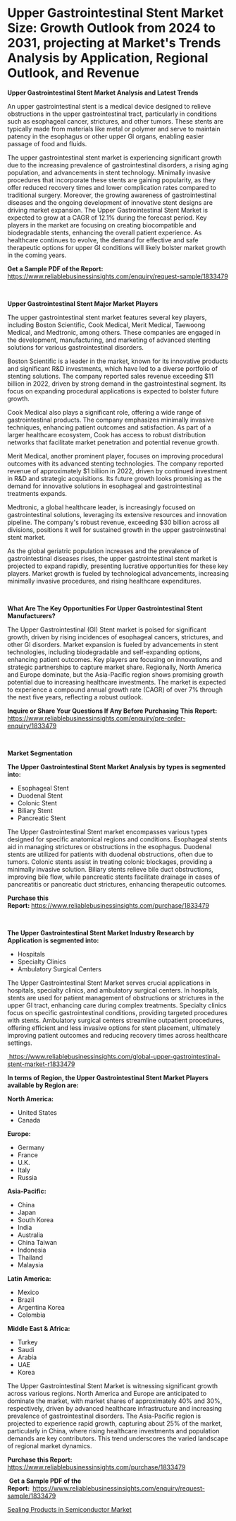 <p><h1>Upper Gastrointestinal Stent Market Size: Growth Outlook from 2024 to 2031, projecting at Market's Trends Analysis by Application, Regional Outlook, and Revenue</h1></p><p><strong>Upper Gastrointestinal Stent Market Analysis and Latest Trends</strong></p>
<p><p>An upper gastrointestinal stent is a medical device designed to relieve obstructions in the upper gastrointestinal tract, particularly in conditions such as esophageal cancer, strictures, and other tumors. These stents are typically made from materials like metal or polymer and serve to maintain patency in the esophagus or other upper GI organs, enabling easier passage of food and fluids.</p><p>The upper gastrointestinal stent market is experiencing significant growth due to the increasing prevalence of gastrointestinal disorders, a rising aging population, and advancements in stent technology. Minimally invasive procedures that incorporate these stents are gaining popularity, as they offer reduced recovery times and lower complication rates compared to traditional surgery. Moreover, the growing awareness of gastrointestinal diseases and the ongoing development of innovative stent designs are driving market expansion. The Upper Gastrointestinal Stent Market is expected to grow at a CAGR of 12.1% during the forecast period. Key players in the market are focusing on creating biocompatible and biodegradable stents, enhancing the overall patient experience. As healthcare continues to evolve, the demand for effective and safe therapeutic options for upper GI conditions will likely bolster market growth in the coming years.</p></p>
<p><strong>Get a Sample PDF of the Report:&nbsp;</strong> <a href="https://www.reliablebusinessinsights.com/enquiry/request-sample/1833479?utm_campaign=1847&utm_medium=2&utm_source=Github&utm_content=ia&utm_term=01012025&utm_id=upper-gastrointestinal-stent">https://www.reliablebusinessinsights.com/enquiry/request-sample/1833479</a></p>
<p>&nbsp;</p>
<p><strong>Upper Gastrointestinal Stent Major Market Players</strong></p>
<p><p>The upper gastrointestinal stent market features several key players, including Boston Scientific, Cook Medical, Merit Medical, Taewoong Medical, and Medtronic, among others. These companies are engaged in the development, manufacturing, and marketing of advanced stenting solutions for various gastrointestinal disorders.</p><p>Boston Scientific is a leader in the market, known for its innovative products and significant R&D investments, which have led to a diverse portfolio of stenting solutions. The company reported sales revenue exceeding $11 billion in 2022, driven by strong demand in the gastrointestinal segment. Its focus on expanding procedural applications is expected to bolster future growth.</p><p>Cook Medical also plays a significant role, offering a wide range of gastrointestinal products. The company emphasizes minimally invasive techniques, enhancing patient outcomes and satisfaction. As part of a larger healthcare ecosystem, Cook has access to robust distribution networks that facilitate market penetration and potential revenue growth.</p><p>Merit Medical, another prominent player, focuses on improving procedural outcomes with its advanced stenting technologies. The company reported revenue of approximately $1 billion in 2022, driven by continued investment in R&D and strategic acquisitions. Its future growth looks promising as the demand for innovative solutions in esophageal and gastrointestinal treatments expands.</p><p>Medtronic, a global healthcare leader, is increasingly focused on gastrointestinal solutions, leveraging its extensive resources and innovation pipeline. The company's robust revenue, exceeding $30 billion across all divisions, positions it well for sustained growth in the upper gastrointestinal stent market.</p><p>As the global geriatric population increases and the prevalence of gastrointestinal diseases rises, the upper gastrointestinal stent market is projected to expand rapidly, presenting lucrative opportunities for these key players. Market growth is fueled by technological advancements, increasing minimally invasive procedures, and rising healthcare expenditures.</p></p>
<p>&nbsp;</p>
<p><strong>What Are The Key Opportunities For Upper Gastrointestinal Stent Manufacturers?</strong></p>
<p><p>The Upper Gastrointestinal (GI) Stent market is poised for significant growth, driven by rising incidences of esophageal cancers, strictures, and other GI disorders. Market expansion is fueled by advancements in stent technologies, including biodegradable and self-expanding options, enhancing patient outcomes. Key players are focusing on innovations and strategic partnerships to capture market share. Regionally, North America and Europe dominate, but the Asia-Pacific region shows promising growth potential due to increasing healthcare investments. The market is expected to experience a compound annual growth rate (CAGR) of over 7% through the next five years, reflecting a robust outlook.</p></p>
<p><strong>Inquire or Share Your Questions If Any Before Purchasing This Report:</strong> <a href="https://www.reliablebusinessinsights.com/enquiry/pre-order-enquiry/1833479?utm_campaign=1847&utm_medium=2&utm_source=Github&utm_content=ia&utm_term=01012025&utm_id=upper-gastrointestinal-stent">https://www.reliablebusinessinsights.com/enquiry/pre-order-enquiry/1833479</a></p>
<p>&nbsp;</p>
<p><strong>Market Segmentation</strong></p>
<p><strong>The Upper Gastrointestinal Stent Market Analysis by types is segmented into:</strong></p>
<p><ul><li>Esophageal Stent</li><li>Duodenal Stent</li><li>Colonic Stent</li><li>Biliary Stent</li><li>Pancreatic Stent</li></ul></p>
<p><p>The Upper Gastrointestinal Stent market encompasses various types designed for specific anatomical regions and conditions. Esophageal stents aid in managing strictures or obstructions in the esophagus. Duodenal stents are utilized for patients with duodenal obstructions, often due to tumors. Colonic stents assist in treating colonic blockages, providing a minimally invasive solution. Biliary stents relieve bile duct obstructions, improving bile flow, while pancreatic stents facilitate drainage in cases of pancreatitis or pancreatic duct strictures, enhancing therapeutic outcomes.</p></p>
<p><strong>Purchase this Report:&nbsp;</strong><a href="https://www.reliablebusinessinsights.com/purchase/1833479?utm_campaign=1847&utm_medium=2&utm_source=Github&utm_content=ia&utm_term=01012025&utm_id=upper-gastrointestinal-stent">https://www.reliablebusinessinsights.com/purchase/1833479</a></p>
<p>&nbsp;</p>
<p><strong>The Upper Gastrointestinal Stent Market Industry Research by Application is segmented into:</strong></p>
<p><ul><li>Hospitals</li><li>Specialty Clinics</li><li>Ambulatory Surgical Centers</li></ul></p>
<p><p>The Upper Gastrointestinal Stent Market serves crucial applications in hospitals, specialty clinics, and ambulatory surgical centers. In hospitals, stents are used for patient management of obstructions or strictures in the upper GI tract, enhancing care during complex treatments. Specialty clinics focus on specific gastrointestinal conditions, providing targeted procedures with stents. Ambulatory surgical centers streamline outpatient procedures, offering efficient and less invasive options for stent placement, ultimately improving patient outcomes and reducing recovery times across healthcare settings.</p></p>
<p><a href="https://www.reliablebusinessinsights.com/global-upper-gastrointestinal-stent-market-r1833479?utm_campaign=1847&utm_medium=2&utm_source=Github&utm_content=ia&utm_term=01012025&utm_id=upper-gastrointestinal-stent">&nbsp;https://www.reliablebusinessinsights.com/global-upper-gastrointestinal-stent-market-r1833479</a></p>
<p><strong>In terms of Region, the Upper Gastrointestinal Stent Market Players available by Region are:</strong></p>
<p>
    <p> <strong> North America: </strong>
        <ul>
            <li>United States</li>
            <li>Canada</li>
        </ul>
        </p> 
    <p> <strong> Europe: </strong>
        <ul>
            <li>Germany</li>
            <li>France</li>
            <li>U.K.</li>
            <li>Italy</li>
            <li>Russia</li>
        </ul>
        </p> 
    <p> <strong> Asia-Pacific: </strong>
        <ul>
            <li>China</li>
            <li>Japan</li>
            <li>South Korea</li>
            <li>India</li>
            <li>Australia</li>
            <li>China Taiwan</li>
            <li>Indonesia</li>
            <li>Thailand</li>
            <li>Malaysia</li>
        </ul>
        </p> 
    <p> <strong> Latin America: </strong>
        <ul>
            <li>Mexico</li>
            <li>Brazil</li>
            <li>Argentina Korea</li>
            <li>Colombia</li>
        </ul>
        </p> 
    <p> <strong> Middle East & Africa: </strong>
        <ul>
            <li>Turkey</li>
            <li>Saudi</li>
            <li>Arabia</li>
            <li>UAE</li>
            <li>Korea</li>
        </ul>
    </p>
    </p>
<p><p>The Upper Gastrointestinal Stent Market is witnessing significant growth across various regions. North America and Europe are anticipated to dominate the market, with market shares of approximately 40% and 30%, respectively, driven by advanced healthcare infrastructure and increasing prevalence of gastrointestinal disorders. The Asia-Pacific region is projected to experience rapid growth, capturing about 25% of the market, particularly in China, where rising healthcare investments and population demands are key contributors. This trend underscores the varied landscape of regional market dynamics.</p></p>
<p><strong>Purchase this Report: </strong><a href="https://www.reliablebusinessinsights.com/purchase/1833479?utm_campaign=1847&utm_medium=2&utm_source=Github&utm_content=ia&utm_term=01012025&utm_id=upper-gastrointestinal-stent">https://www.reliablebusinessinsights.com/purchase/1833479</a></p>
<p>&nbsp;<strong>Get a Sample PDF of the Report:&nbsp;&nbsp;</strong><a href="https://www.reliablebusinessinsights.com/enquiry/request-sample/1833479?utm_campaign=1847&utm_medium=2&utm_source=Github&utm_content=ia&utm_term=01012025&utm_id=upper-gastrointestinal-stent">https://www.reliablebusinessinsights.com/enquiry/request-sample/1833479</a></p>
<p><strong></strong></p>
<p><p><a href="https://github.com/toldenargelia86/Market-Research-Report-List-1/blob/main/sealing-products-in-semiconductor-market.md?utm_campaign=1847&utm_medium=2&utm_source=Github&utm_content=ia&utm_term=01012025&utm_id=upper-gastrointestinal-stent">Sealing Products in Semiconductor Market</a></p></p>